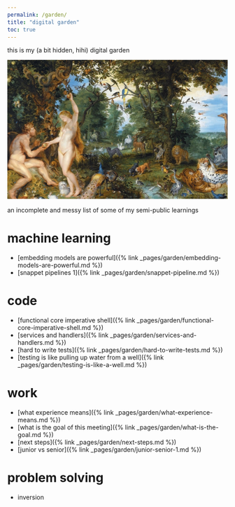 ```yaml
---
permalink: /garden/
title: "digital garden"
toc: true
---
```


this is my (a bit hidden, hihi) digital garden

<img src="/assets/garden/2023-03-22-10-51-30.png" style="max-height: 400px">

an incomplete and messy list of some of my semi-public learnings

# machine learning

* [embedding models are powerful]({% link _pages/garden/embedding-models-are-powerful.md %})
* [snappet pipelines 1]({% link _pages/garden/snappet-pipeline.md %})

# code

* [functional core imperative shell]({% link _pages/garden/functional-core-imperative-shell.md %})
* [services and handlers]({% link _pages/garden/services-and-handlers.md %})
* [hard to write tests]({% link _pages/garden/hard-to-write-tests.md %})
* [testing is like pulling up water from a well]({% link _pages/garden/testing-is-like-a-well.md %})

# work

* [what experience means]({% link _pages/garden/what-experience-means.md %})
* [what is the goal of this meeting]({% link _pages/garden/what-is-the-goal.md %})
* [next steps]({% link _pages/garden/next-steps.md %})
* [junior vs senior]({% link _pages/garden/junior-senior-1.md %})

# problem solving

* inversion